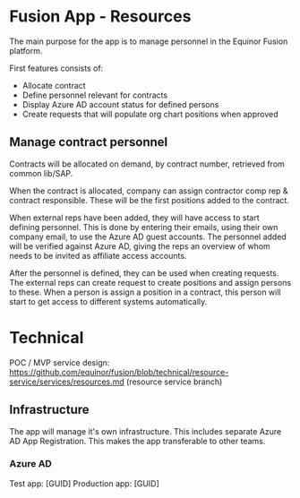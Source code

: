 # Fusion App - Resources

The main purpose for the app is to manage personnel in the Equinor Fusion platform. 

First features consists of:
- Allocate contract
- Define personnel relevant for contracts
 - Display Azure AD account status for defined persons
- Create requests that will populate org chart positions when approved

## Manage contract personnel

Contracts will be allocated on demand, by contract number, retrieved from common lib/SAP.

When the contract is allocated, company can assign contractor comp rep & contract responsible. These will be the first positions added to the contract.

When external reps have been added, they will have access to start defining personnel. 
This is done by entering their emails, using their own company email, to use the Azure AD guest accounts.
The personnel added will be verified against Azure AD, giving the reps an overview of whom needs to be invited as affiliate access accounts.

After the personnel is defined, they can be used when creating requests. The external reps can create request to create positions and assign persons to these. When a person is assign a position in a contract, this person will start to get access to different systems automatically.

# Technical

POC / MVP service design:
https://github.com/equinor/fusion/blob/technical/resource-service/services/resources.md (resource service branch)

## Infrastructure
The app will manage it's own infrastructure. This includes separate Azure AD App Registration.
This makes the app transferable to other teams.

### Azure AD
Test app: [GUID]
Production app: [GUID]


